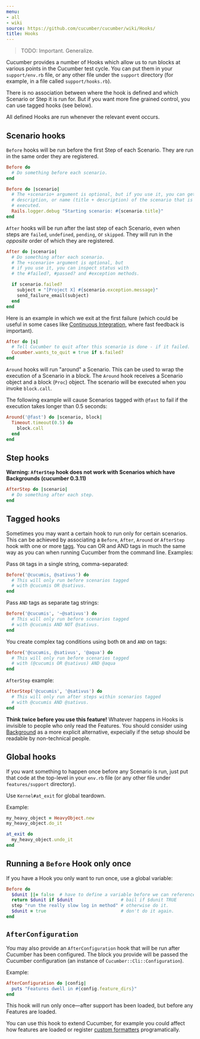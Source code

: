 ```yaml
---
menu:
- all
- wiki
source: https://github.com/cucumber/cucumber/wiki/Hooks/
title: Hooks
---
```


> TODO: Important. Generalize.

Cucumber provides a number of Hooks which allow us to run blocks at various points in the Cucumber test cycle. 
You can put them in your `support/env.rb` file, or any other file under the `support` directory 
(for example, in a file called `support/hooks.rb`). 

There is no association between where the hook is defined and which Scenario or Step it is run for. 
But if you want more fine grained control, you can use tagged hooks (see below).

All defined Hooks are run whenever the relevant event occurs.

## Scenario hooks

`Before` hooks will be run before the first Step of each Scenario. 
They are run in the same order they are registered.

```ruby
Before do
  # Do something before each scenario.
end
```

```ruby
Before do |scenario|
  # The +scenario+ argument is optional, but if you use it, you can get the title,
  # description, or name (title + description) of the scenario that is about to be
  # executed.
  Rails.logger.debug "Starting scenario: #{scenario.title}"
end
```

`After` hooks will be run after the last step of each Scenario, even when steps are `failed`, `undefined`, `pending`, or `skipped`. 
They will run in the *opposite* order of which they are registered.

```ruby
After do |scenario|
  # Do something after each scenario.
  # The +scenario+ argument is optional, but
  # if you use it, you can inspect status with
  # the #failed?, #passed? and #exception methods.

  if scenario.failed?
    subject = "[Project X] #{scenario.exception.message}"
    send_failure_email(subject)
  end
end
```

Here is an example in which we exit at the first failure (which could be useful in some cases like [Continuous Integration](/cucumber/continuous-integration/), where fast feedback is important).

```ruby
After do |s|
  # Tell Cucumber to quit after this scenario is done - if it failed.
  Cucumber.wants_to_quit = true if s.failed?
end
```

`Around` hooks will run "around" a Scenario. This can be used to wrap the execution of a Scenario in a block. The `Around` hook receives a Scenario object and a block (`Proc`) object. The scenario will be executed when you invoke `block.call`.

The following example will cause Scenarios tagged with `@fast` to fail if the execution takes longer than 0.5 seconds:

```ruby
Around('@fast') do |scenario, block|
  Timeout.timeout(0.5) do
    block.call
  end
end
```

## Step hooks

**Warning: `AfterStep` hook does not work with Scenarios which have Backgrounds (cucumber 0.3.11)**

```ruby
AfterStep do |scenario|
  # Do something after each step.
end
```

## Tagged hooks

Sometimes you may want a certain hook to run only for certain scenarios. This can be achieved by associating a `Before`, `After`, `Around` or `AfterStep` hook with one or more [tags](/cucumber/tags/). You can OR and AND tags in much the same way as you can when running Cucumber from the command line. Examples:

Pass `OR` tags in a single string, comma-separated:

```ruby
Before('@cucumis, @sativus') do
  # This will only run before scenarios tagged
  # with @cucumis OR @sativus.
end
```

Pass `AND` tags as separate tag strings:

```ruby
Before('@cucumis', '~@sativus') do
  # This will only run before scenarios tagged
  # with @cucumis AND NOT @sativus.
end
```

You create complex tag conditions using both `OR` and `AND` on tags:

```ruby
Before('@cucumis, @sativus', '@aqua') do
  # This will only run before scenarios tagged
  # with (@cucumis OR @sativus) AND @aqua
end
```

`AfterStep` example:

```ruby
AfterStep('@cucumis', '@sativus') do
  # This will only run after steps within scenarios tagged
  # with @cucumis AND @sativus.
end
```

**Think twice before you use this feature!** 
Whatever happens in Hooks is invisible to people who only read the Features. 
You should consider using [Background](/gherkin/background/) as a more explicit 
alternative, expecially if the setup should be readable by non-technical people.

## Global hooks

If you want something to happen once before any Scenario is run, just put that 
code at the top-level in your `env.rb` file (or any other file under 
`features/support` directory). 

Use `Kernel#at_exit` for global teardown. 

Example:

```ruby
my_heavy_object = HeavyObject.new
my_heavy_object.do_it

at_exit do
  my_heavy_object.undo_it
end
```

## Running a `Before` Hook only once

If you have a Hook you only want to run once, use a global variable:

```ruby
Before do
  $dunit ||= false  # have to define a variable before we can reference its value
  return $dunit if $dunit                  # bail if $dunit TRUE
  step "run the really slow log in method" # otherwise do it.
  $dunit = true                            # don't do it again.
end
```

## `AfterConfiguration`

You may also provide an `AfterConfiguration` hook that will be run after Cucumber has been configured. 
The block you provide will be passed the Cucumber configuration (an instance of `Cucumber::Cli::Configuration`). 

Example:

```ruby
AfterConfiguration do |config|
  puts "Features dwell in #{config.feature_dirs}"
end
```

This hook will run only once—after support has been loaded, but before any Features are loaded. 

You can use this hook to extend Cucumber, for example you could affect how features are loaded or register [custom formatters](/implementations/ruby/custom-formatters/) programatically.
